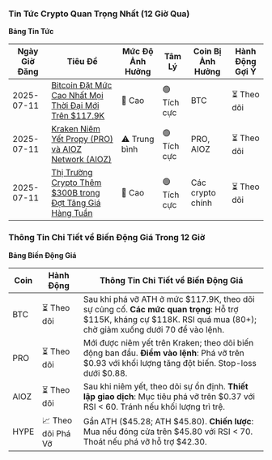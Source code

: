 ### Tin Tức Crypto Quan Trọng Nhất (12 Giờ Qua)

**Bảng Tin Tức**

| Ngày Giờ Đăng | Tiêu Đề | Mức Độ Ảnh Hưởng | Tâm Lý | Coin Bị Ảnh Hưởng | Hành Động Gợi Ý |
|------------------|----------|--------|-----------|------------------|-----------------|
| 2025-07-11 | [Bitcoin Đặt Mức Cao Nhất Mọi Thời Đại Mới Trên $117.9K](https://beincrypto.com/altcoins-to-watch-this-weekend-july-12-13/) | 🚨 Cao | 🟢 Tích cực | BTC | ⏳ Theo dõi |
| 2025-07-11 | [Kraken Niêm Yết Propy (PRO) và AIOZ Network (AIOZ)](https://www.coindesk.com/daybook-us/2025/07/11/bitcoin-record-is-job-only-half-done-crypto-daybook-americas) | ⚠️ Trung bình | 🟢 Tích cực | PRO, AIOZ | ⏳ Theo dõi |
| 2025-07-11 | [Thị Trường Crypto Thêm $300B trong Đợt Tăng Giá Hàng Tuần](https://beincrypto.com/altcoins-to-watch-this-weekend-july-12-13/) | 🚨 Cao | 🟢 Tích cực | Các crypto chính | ⏳ Theo dõi |

### Thông Tin Chi Tiết về Biến Động Giá Trong 12 Giờ

**Bảng Biến Động Giá**

| Coin | Hành Động | Thông Tin Chi Tiết về Biến Động Giá |
|------|--------|----------------------|
| BTC | ⏳ Theo dõi | Sau khi phá vỡ ATH ở mức $117.9K, theo dõi sự củng cố. **Các mức quan trọng**: Hỗ trợ $115K, kháng cự $118K. RSI quá mua (80+); chờ giảm xuống dưới 70 để vào lệnh. |
| PRO | ⏳ Theo dõi | Mới được niêm yết trên Kraken; theo dõi biến động ban đầu. **Điểm vào lệnh**: Phá vỡ trên $0.93 với khối lượng tăng đột biến. Stop-loss dưới $0.88. |
| AIOZ | ⏳ Theo dõi | Sau khi niêm yết, theo dõi sự ổn định. **Thiết lập giao dịch**: Mục tiêu phá vỡ trên $0.37 với RSI < 60. Tránh nếu khối lượng trì trệ. |
| HYPE | 📈 Theo dõi Phá Vỡ | Gần ATH ($45.28; ATH $45.80). **Chiến lược**: Mua nếu đóng cửa trên $45.80 với RSI < 70. Thoát nếu phá vỡ hỗ trợ $42.30. |
